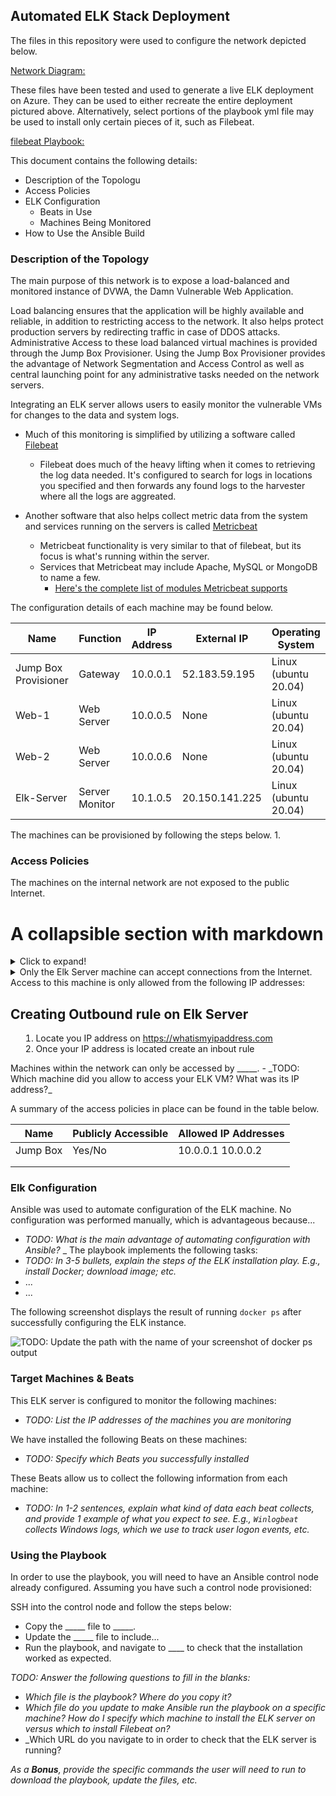 ## Automated ELK Stack Deployment

The files in this repository were used to configure the network depicted below.

[Network Diagram:](./images/Network%20Diagram%20(1).pdf)

These files have been tested and used to generate a live ELK deployment on Azure. They can be used to either recreate the entire deployment pictured above. Alternatively, select portions of the playbook yml file may be used to install only certain pieces of it, such as Filebeat.

[filebeat Playbook:](filebeat-playbook.yml)

This document contains the following details:
- Description of the Topologu
- Access Policies
- ELK Configuration
  - Beats in Use
  - Machines Being Monitored
- How to Use the Ansible Build


### Description of the Topology

The main purpose of this network is to expose a load-balanced and monitored instance of DVWA, the Damn Vulnerable Web Application.

Load balancing ensures that the application will be highly available and reliable, in addition to restricting access to the network.  It also helps protect production servers by redirecting traffic in case of DDOS attacks.  
Administrative Access to these load balanced virtual machines is provided through the Jump Box Provisioner.  Using the Jump Box Provisioner provides the advantage of Network Segmentation and Access Control as well as central launching point for any administrative tasks needed on the network servers.


Integrating an ELK server allows users to easily monitor the vulnerable VMs for changes to the data and system logs.

- Much of this monitoring is simplified by utilizing a software called [Filebeat](https://www.elastic.co/guide/en/beats/filebeat/current/filebeat-overview.html)
  - Filebeat does much of the heavy lifting when it comes to retrieving the log data needed.  It's configured to search for logs in locations you specified and then forwards any found logs to the harvester where all the logs are aggreated.


- Another software that also helps collect metric data from the system and services running on the servers is called [Metricbeat](https://www.elastic.co/guide/en/beats/metricbeat/current/metricbeat-overview.html)
  - Metricbeat functionality is very similar to that of filebeat, but its focus is what's running within the server.
  - Services that Metricbeat may include Apache, MySQL or MongoDB to name a few.  
    - [Here's the complete list of modules Metricbeat supports](https://www.elastic.co/guide/en/beats/metricbeat/current/metricbeat-overview.html)

The configuration details of each machine may be found below.

| Name                 | Function       | IP Address | External IP   | Operating System     |
|----------------------|----------------|------------|---------------|----------------------|
| Jump Box Provisioner | Gateway        | 10.0.0.1   | 52.183.59.195 | Linux (ubuntu 20.04) |
| Web-1                | Web Server     | 10.0.0.5   |      None     | Linux (ubuntu 20.04) |
| Web-2                | Web Server     | 10.0.0.6   |      None     | Linux (ubuntu 20.04) |
| Elk-Server           | Server Monitor | 10.1.0.5   | 20.150.141.225| Linux (ubuntu 20.04) |

The machines can be provisioned by following the steps below.
1.  
### Access Policies

The machines on the internal network are not exposed to the public Internet. 

# A collapsible section with markdown
<details>
  <summary>Click to expand!</summary>
  
  ## Heading
  1. A numbered
  2. list
     * With some
     * Sub bullets
     * https://github.com/flyrcs/Azure-Virtual-Network-with-ELK-Deployment
</details>

<details>
  <summary>Only the Elk Server machine can accept connections from the Internet. 
    Access to this machine is only allowed from the following IP addresses:  <summary>
    
  ## Creating Outbound rule on Elk Server
  1. Locate you IP address on https://whatismyipaddress.com
  2. Once your IP address is located create an inbout rule 
 </details>
Machines within the network can only be accessed by _____.
- _TODO: Which machine did you allow to access your ELK VM? What was its IP address?_

A summary of the access policies in place can be found in the table below.

| Name     | Publicly Accessible | Allowed IP Addresses |
|----------|---------------------|----------------------|
| Jump Box | Yes/No              | 10.0.0.1 10.0.0.2    |
|          |                     |                      |
|          |                     |                      |

### Elk Configuration

Ansible was used to automate configuration of the ELK machine. No configuration was performed manually, which is advantageous because...
- _TODO: What is the main advantage of automating configuration with Ansible?_
_
The playbook implements the following tasks:
- _TODO: In 3-5 bullets, explain the steps of the ELK installation play. E.g., install Docker; download image; etc._
- ...
- ...

The following screenshot displays the result of running `docker ps` after successfully configuring the ELK instance.

![TODO: Update the path with the name of your screenshot of docker ps output](Images/docker_ps_output.png)

### Target Machines & Beats
This ELK server is configured to monitor the following machines:
- _TODO: List the IP addresses of the machines you are monitoring_

We have installed the following Beats on these machines:
- _TODO: Specify which Beats you successfully installed_

These Beats allow us to collect the following information from each machine:
- _TODO: In 1-2 sentences, explain what kind of data each beat collects, and provide 1 example of what you expect to see. E.g., `Winlogbeat` collects Windows logs, which we use to track user logon events, etc._

### Using the Playbook
In order to use the playbook, you will need to have an Ansible control node already configured. Assuming you have such a control node provisioned: 

SSH into the control node and follow the steps below:
- Copy the _____ file to _____.
- Update the _____ file to include...
- Run the playbook, and navigate to ____ to check that the installation worked as expected.

_TODO: Answer the following questions to fill in the blanks:_
- _Which file is the playbook? Where do you copy it?_
- _Which file do you update to make Ansible run the playbook on a specific machine? How do I specify which machine to install the ELK server on versus which to install Filebeat on?_
- _Which URL do you navigate to in order to check that the ELK server is running?

_As a **Bonus**, provide the specific commands the user will need to run to download the playbook, update the files, etc._
